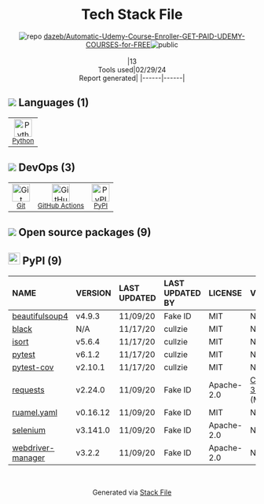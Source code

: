 <!--
&lt;--- Readme.md Snippet without images Start ---&gt;
## Tech Stack
dazeb/Automatic-Udemy-Course-Enroller-GET-PAID-UDEMY-COURSES-for-FREE is built on the following main stack:

- [Python](https://www.python.org) – Languages
- [GitHub Actions](https://github.com/features/actions) – Continuous Integration

Full tech stack [here](/techstack.md)

&lt;--- Readme.md Snippet without images End ---&gt;

&lt;--- Readme.md Snippet with images Start ---&gt;
## Tech Stack
dazeb/Automatic-Udemy-Course-Enroller-GET-PAID-UDEMY-COURSES-for-FREE is built on the following main stack:

- <img width='25' height='25' src='https://img.stackshare.io/service/993/pUBY5pVj.png' alt='Python'/> [Python](https://www.python.org) – Languages
- <img width='25' height='25' src='https://img.stackshare.io/service/11563/actions.png' alt='GitHub Actions'/> [GitHub Actions](https://github.com/features/actions) – Continuous Integration

Full tech stack [here](/techstack.md)

&lt;--- Readme.md Snippet with images End ---&gt;
-->
<div align="center">

# Tech Stack File
![](https://img.stackshare.io/repo.svg "repo") [dazeb/Automatic-Udemy-Course-Enroller-GET-PAID-UDEMY-COURSES-for-FREE](https://github.com/dazeb/Automatic-Udemy-Course-Enroller-GET-PAID-UDEMY-COURSES-for-FREE)![](https://img.stackshare.io/public_badge.svg "public")
<br/><br/>
|13<br/>Tools used|02/29/24 <br/>Report generated|
|------|------|
</div>

## <img src='https://img.stackshare.io/languages.svg'/> Languages (1)
<table><tr>
  <td align='center'>
  <img width='36' height='36' src='https://img.stackshare.io/service/993/pUBY5pVj.png' alt='Python'>
  <br>
  <sub><a href="https://www.python.org">Python</a></sub>
  <br>
  <sub></sub>
</td>

</tr>
</table>

## <img src='https://img.stackshare.io/devops.svg'/> DevOps (3)
<table><tr>
  <td align='center'>
  <img width='36' height='36' src='https://img.stackshare.io/service/1046/git.png' alt='Git'>
  <br>
  <sub><a href="http://git-scm.com/">Git</a></sub>
  <br>
  <sub></sub>
</td>

<td align='center'>
  <img width='36' height='36' src='https://img.stackshare.io/service/11563/actions.png' alt='GitHub Actions'>
  <br>
  <sub><a href="https://github.com/features/actions">GitHub Actions</a></sub>
  <br>
  <sub></sub>
</td>

<td align='center'>
  <img width='36' height='36' src='https://img.stackshare.io/service/12572/-RIWgodF_400x400.jpg' alt='PyPI'>
  <br>
  <sub><a href="https://pypi.org/">PyPI</a></sub>
  <br>
  <sub></sub>
</td>

</tr>
</table>


## <img src='https://img.stackshare.io/group.svg' /> Open source packages (9)</h2>

## <img width='24' height='24' src='https://img.stackshare.io/service/12572/-RIWgodF_400x400.jpg'/> PyPI (9)

|NAME|VERSION|LAST UPDATED|LAST UPDATED BY|LICENSE|VULNERABILITIES|
|:------|:------|:------|:------|:------|:------|
|[beautifulsoup4](https://pypi.org/project/beautifulsoup4)|v4.9.3|11/09/20|Fake ID |MIT|N/A|
|[black](https://pypi.org/project/black)|N/A|11/17/20|cullzie |MIT|N/A|
|[isort](https://pypi.org/project/isort)|v5.6.4|11/17/20|cullzie |MIT|N/A|
|[pytest](https://pypi.org/project/pytest)|v6.1.2|11/17/20|cullzie |MIT|N/A|
|[pytest-cov](https://pypi.org/project/pytest-cov)|v2.10.1|11/17/20|cullzie |MIT|N/A|
|[requests](https://pypi.org/project/requests)|v2.24.0|11/09/20|Fake ID |Apache-2.0|[CVE-2023-32681](https://github.com/advisories/GHSA-j8r2-6x86-q33q) (Moderate)|
|[ruamel.yaml](https://pypi.org/project/ruamel.yaml)|v0.16.12|11/09/20|Fake ID |MIT|N/A|
|[selenium](https://pypi.org/project/selenium)|v3.141.0|11/09/20|Fake ID |Apache-2.0|N/A|
|[webdriver-manager](https://pypi.org/project/webdriver-manager)|v3.2.2|11/09/20|Fake ID |Apache-2.0|N/A|

<br/>
<div align='center'>

Generated via [Stack File](https://github.com/marketplace/stack-file)
